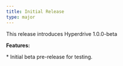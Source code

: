 ```yaml
---
title: Initial Release
type: major
---
```



This release introduces Hyperdrive 1.0.0-beta

**Features:**

\* Initial beta pre-release for testing.